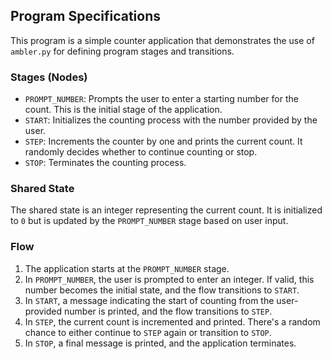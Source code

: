 ## Program Specifications

This program is a simple counter application that demonstrates the use of `ambler.py` for defining program stages and transitions.

### Stages (Nodes)

- `PROMPT_NUMBER`: Prompts the user to enter a starting number for the count. This is the initial stage of the application.
- `START`: Initializes the counting process with the number provided by the user.
- `STEP`: Increments the counter by one and prints the current count. It randomly decides whether to continue counting or stop.
- `STOP`: Terminates the counting process.

### Shared State

The shared state is an integer representing the current count. It is initialized to `0` but is updated by the `PROMPT_NUMBER` stage based on user input.

### Flow

1. The application starts at the `PROMPT_NUMBER` stage.
2. In `PROMPT_NUMBER`, the user is prompted to enter an integer. If valid, this number becomes the initial state, and the flow transitions to `START`.
3. In `START`, a message indicating the start of counting from the user-provided number is printed, and the flow transitions to `STEP`.
4. In `STEP`, the current count is incremented and printed. There's a random chance to either continue to `STEP` again or transition to `STOP`.
5. In `STOP`, a final message is printed, and the application terminates.